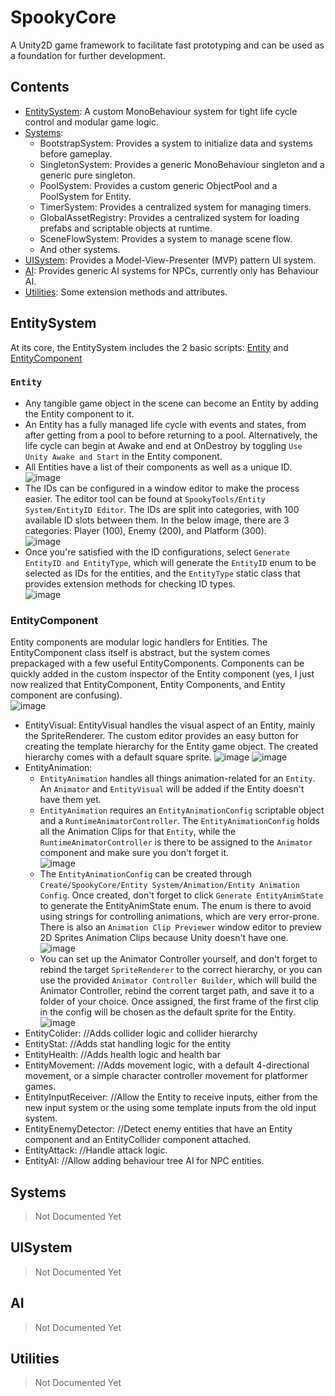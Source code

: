 # SpookyCore
A Unity2D game framework to facilitate fast prototyping and can be used as a foundation for further development.

## Contents  
- [EntitySystem](#entitysystem): A custom MonoBehaviour system for tight life cycle control and modular game logic.
- [Systems](#systems):
  - BootstrapSystem: Provides a system to initialize data and systems before gameplay.
  - SingletonSystem: Provides a generic MonoBehaviour singleton and a generic pure singleton.
  - PoolSystem: Provides a custom generic ObjectPool and a PoolSystem for Entity.
  - TimerSystem: Provides a centralized system for managing timers.
  - GlobalAssetRegistry: Provides a centralized system for loading prefabs and scriptable objects at runtime.
  - SceneFlowSystem: Provides a system to manage scene flow.
  - And other systems.
- [UISystem](#uisystem): Provides a Model-View-Presenter (MVP) pattern UI system.
- [AI](#ai): Provides generic AI systems for NPCs, currently only has Behaviour AI.
- [Utilities](#utilities): Some extension methods and attributes.

## EntitySystem
At its core, the EntitySystem includes the 2 basic scripts: [Entity](#entity) and [EntityComponent](#entitycomponent)
### `Entity`
- Any tangible game object in the scene can become an Entity by adding the Entity component to it.
- An Entity has a fully managed life cycle with events and states, from after getting from a pool to before returning to a pool. Alternatively, the life cycle can begin at Awake and end at OnDestroy by toggling `Use Unity Awake and Start` in the Entity component.
- All Entities have a list of their components as well as a unique ID.  
![image](https://github.com/user-attachments/assets/0084282c-5411-4b5f-85f4-fd3c24a9fe63)
- The IDs can be configured in a window editor to make the process easier. The editor tool can be found at `SpookyTools/Entity System/EntityID Editor`. The IDs are split into categories, with 100 available ID slots between them. In the below image, there are 3 categories: Player (100), Enemy (200), and Platform (300).  
![image](https://github.com/user-attachments/assets/efb61587-823e-4fb7-8b8e-a41c9d44944a)
- Once you're satisfied with the ID configurations, select `Generate EntityID and EntityType`, which will generate the `EntityID` enum to be selected as IDs for the entities, and the `EntityType` static class that provides extension methods for checking ID types.  
![image](https://github.com/user-attachments/assets/ec8ae6c0-dd2e-4b37-9d6d-ca3f08f9608c)

### EntityComponent
Entity components are modular logic handlers for Entities. The EntityComponent class itself is abstract, but the system comes prepackaged with a few useful EntityComponents. Components can be quickly added in the custom inspector of the Entity component (yes, I just now realized that EntityComponent, Entity Components, and Entity component are confusing).  
![image](https://github.com/user-attachments/assets/917f1354-d20b-4188-91cc-c80e98885fe4)

- EntityVisual: EntityVisual handles the visual aspect of an Entity, mainly the SpriteRenderer. The custom editor provides an easy button for creating the template hierarchy for the Entity game object. The created hierarchy comes with a default square sprite.
![image](https://github.com/user-attachments/assets/305e2ae6-107b-48e6-a3d5-7ccee706d034)
![image](https://github.com/user-attachments/assets/d81d7fd5-864b-4b30-bae0-4d690cca0dc0)
- EntityAnimation:
  - `EntityAnimation` handles all things animation-related for an `Entity`. An `Animator` and `EntityVisual` will be added if the Entity doesn't have them yet.
  - `EntityAnimation` requires an `EntityAnimationConfig` scriptable object and a `RuntimeAnimatorController`. The `EntityAnimationConfig` holds all the Animation Clips for that `Entity`, while the `RuntimeAnimatorController` is there to be assigned to the `Animator` component and make sure you don't forget it.  
![image](https://github.com/user-attachments/assets/e4d30601-95d6-4e94-81bd-9617079c32c3)
  - The `EntityAnimationConfig` can be created through `Create/SpookyCore/Entity System/Animation/Entity Animation Config`. Once created, don't forget to click `Generate EntityAnimState` to generate the EntityAnimState enum. The enum is there to avoid using strings for controlling animations, which are very error-prone. There is also an `Animation Clip Previewer` window editor to preview 2D Sprites Animation Clips because Unity doesn't have one.  
![image](https://github.com/user-attachments/assets/581e0a64-18db-4a63-a80b-8358b580eebd)
  - You can set up the Animator Controller yourself, and don't forget to rebind the target `SpriteRenderer` to the correct hierarchy, or you can use the provided `Animator Controller Builder`, which will build the Animator Controller, rebind the corrent target path, and save it to a folder of your choice. Once assigned, the first frame of the first clip in the config will be chosen as the default sprite for the Entity.  
![image](https://github.com/user-attachments/assets/1694927a-0feb-4011-914b-54278bef9f7e)
- EntityColider: //Adds collider logic and collider hierarchy
- EntityStat: //Adds stat handling logic for the entity
- EntityHealth: //Adds health logic and health bar
- EntityMovement: //Adds movement logic, with a default 4-directional movement, or a simple character controller movement for platformer games.
- EntityInputReceiver: //Allow the Entity to receive inputs, either from the new input system or the using some template inputs from the old input system.
- EntityEnemyDetector: //Detect enemy entities that have an Entity component and an EntityCollider component attached.
- EntityAttack: //Handle attack logic.
- EntityAI: //Allow adding behaviour tree AI for NPC entities.

## Systems
> Not Documented Yet
## UISystem
> Not Documented Yet
## AI
> Not Documented Yet
## Utilities
> Not Documented Yet
